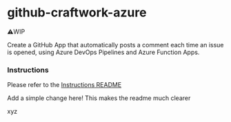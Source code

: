 # github-craftwork-azure

⚠️WIP 


Create a GitHub App that automatically posts a comment each time an issue is opened, using Azure DevOps Pipelines and Azure Function Apps.

### Instructions

Please refer to the [Instructions README](https://github.com/pierluigi/github-craftwork-azure/blob/master/instructions/readme.md)

Add a simple change here! This makes the readme much clearer


xyz
